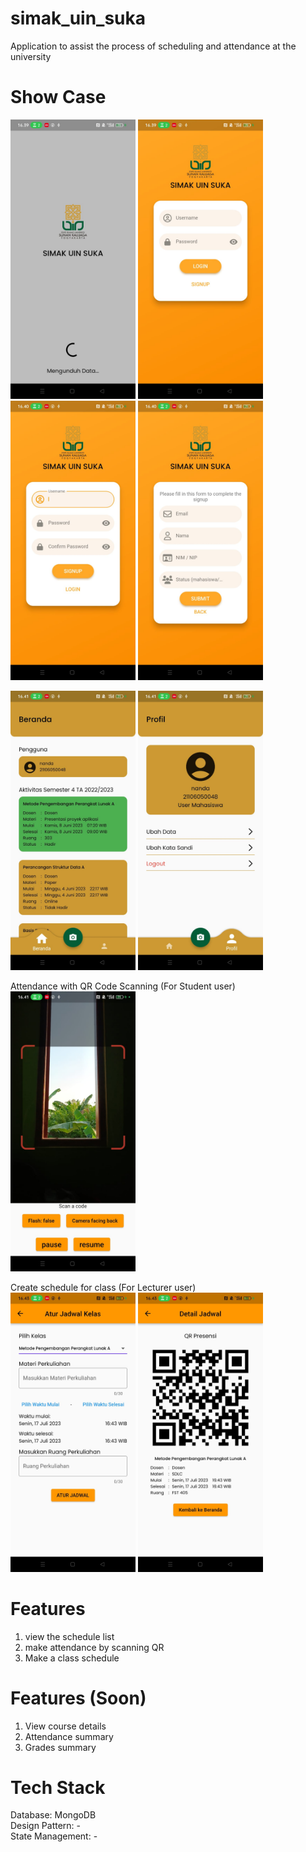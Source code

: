 # simak_uin_suka

Application to assist the process of scheduling and attendance at the university

# Show Case
<img src="README-Screenshot/1.jpg" alt="Splashscreen" width="200px" /> <img src="README-Screenshot/2.jpg" alt="LoginScreen" width="200px" /> <img src="README-Screenshot/3.jpg" alt="SignUpScreen" width="200px" /> <img src="README-Screenshot/4.jpg" alt="SignUpScreen" width="200px" />

<img src="README-Screenshot/5.jpg" alt="Homescreen" width="200px" /> <img src="README-Screenshot/6.jpg" alt="Profilescreen" width="200px" />

Attendance with QR Code Scanning (For Student user) <br>
<img src="README-Screenshot/7.jpg" alt="ScanQRscreen" width="200px" />

Create schedule for class (For Lecturer user) <br>
<img src="README-Screenshot/8.jpg" alt="Schedulescreen" width="200px" /> <img src="README-Screenshot/9.jpg" alt="QRscreen" width="200px" />

# Features
1. view the schedule list
2. make attendance by scanning QR
3. Make a class schedule

# Features (Soon)
1. View course details
2. Attendance summary
3. Grades summary

# Tech Stack
Database: MongoDB <br>
Design Pattern: - <br>
State Management: -


